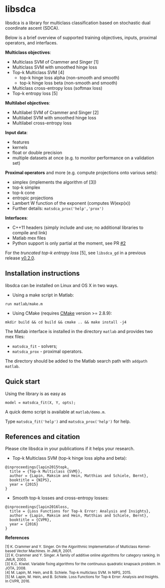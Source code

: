 # libsdca

libsdca is a library for multiclass classification based on stochastic dual coordinate ascent (SDCA).

Below is a brief overview of supported training objectives, inputs, proximal operators, and interfaces.

**Multiclass objectives**:
- Multiclass SVM of Crammer and Singer [1]
- Multiclass SVM with smoothed hinge loss
- Top-k Multiclass SVM [4]
  - top-k hinge loss alpha (non-smooth and smooth)
  - top-k hinge loss beta (non-smooth and smooth)
- Multiclass cross-entropy loss (softmax loss)
- Top-k entropy loss [5]

**Multilabel objectives**:
- Multilabel SVM of Crammer and Singer [2]
- Multilabel SVM with smoothed hinge loss
- Multilabel cross-entropy loss

**Input data**:
- features
- kernels
- float or double precision
- multiple datasets at once (e.g. to monitor performance on a validation set)

**Proximal operators** and more (e.g. compute projections onto various sets):
- simplex (implements the algorithm of [3])
- top-k simplex
- top-k cone
- entropic projections
- Lambert W function of the exponent (computes W(exp(x))
- Further details: `matsdca_prox('help','prox')`

**Interfaces**:
- C++11 headers (simply include and use; no additional libraries to compile and link)
- Matlab mex files
- Python support is only partial at the moment, see PR [#2](https://github.com/mlapin/libsdca/pull/2)

For the *truncated top-k entropy loss* [5], see `libsdca_gd` in a previous release [v0.2.0](https://github.com/mlapin/libsdca/releases/tag/v0.2.0).


## Installation instructions

libsdca can be installed on Linux and OS X in two ways.

- Using a make script in Matlab:
```
run matlab/make.m
```

- Using CMake (requires [CMake](https://cmake.org) version >= 2.8.9):
```
mkdir build && cd build && cmake .. && make install -j4
```

The Matlab interface is installed in the directory `matlab` and provides two mex files:
- `matsdca_fit` - solvers;
- `matsdca_prox` - proximal operators.

The directory should be added to the Matlab search path with `addpath matlab`.


## Quick start

Using the library is as easy as
```
model = matsdca_fit(X, Y, opts);
```

A quick demo script is available at `matlab/demo.m`.

Type `matsdca_fit('help')` and `matsdca_prox('help')` for help.


## References and citation

Please cite libsdca in your publications if it helps your research.
- Top-k Multiclass SVM (top-k hinge loss alpha and beta):
```
@inproceedings{lapin2015topk,
  title = {Top-k Multiclass {SVM}},
  author = {Lapin, Maksim and Hein, Matthias and Schiele, Bernt},
  booktitle = {NIPS},
  year = {2015}
}
```
- Smooth top-k losses and cross-entropy losses:
```
@inproceedings{lapin2016loss,
  title = {Loss Functions for Top-k Error: Analysis and Insights},
  author = {Lapin, Maksim and Hein, Matthias and Schiele, Bernt},
  booktitle = {CVPR},
  year = {2016}
}
```

**References**

<sup>[1] K. Crammer and Y. Singer. On the Algorithmic Implementation of Multiclass Kernel-based Vector Machines. In JMLR, 2001.</sup>  
<sup>[2] K. Crammer and Y. Singer. A family of additive online algorithms for category ranking. In JMLR, 2003.</sup>  
<sup>[3] K.C. Kiwiel. Variable fixing algorithms for the continuous quadratic knapsack problem. In JOTA, 2008.</sup>  
<sup>[4] M. Lapin, M. Hein, and B. Schiele. Top-k multiclass SVM. In NIPS, 2015.</sup>  
<sup>[5] M. Lapin, M. Hein, and B. Schiele. Loss Functions for Top-k Error: Analysis and Insights. In CVPR, 2016.</sup>  
